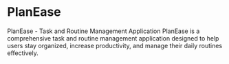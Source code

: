 # PlanEase
PlanEase - Task and Routine Management Application  PlanEase is a comprehensive task and routine management application designed to help users stay organized, increase productivity, and manage their daily routines effectively.
